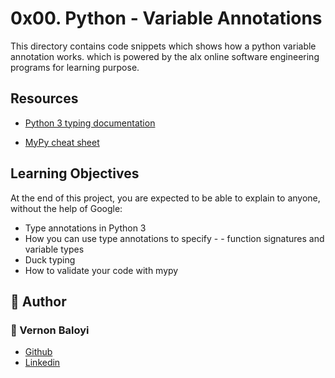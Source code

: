 # 0x00. Python - Variable Annotations
<p>This directory contains code 
snippets which shows how a python variable annotation works.  which is powered by the alx online software engineering programs for learning purpose.</p>

## Resources
- [Python 3 typing documentation](https://docs.python.org/3/library/typing.html)

- [MyPy cheat sheet](https://mypy.readthedocs.io/en/latest/cheat_sheet_py3.html)

## Learning Objectives

At the end of this project, you are expected to be able to explain to anyone, without the help of Google:

- Type annotations in Python 3
- How you can use type annotations to specify - - function signatures and variable types
- Duck typing
- How to validate your code with mypy

## :pencil: **Author**
### :man: Vernon Baloyi
- [Github](https://github.com/baloyi97)
- [Linkedin](https://www.linkedin.com/in/veerbaloi/)
